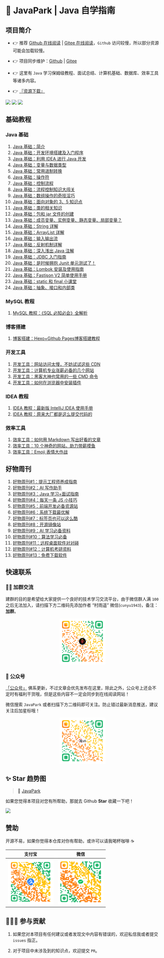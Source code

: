# 📖 JavaPark | Java 自学指南

## 项目简介


- 👉 推荐 [Github 在线阅读](https://cunyu1943.github.io/JavaPark) | [Gitee 在线阅读](https://cunyu1943.gitee.io/JavaPark)，`Github` 访问较慢，所以部分资源可能会加载较慢。

- 👉 项目同步维护：[Github](https://github.com/cunyu1943/JavaPark) | [Gitee](https://gitee.com/cunyu1943/JavaPark)

- 👉 这里有 `Java` 学习保姆级教程、面试总结、计算机基础、数据库、效率工具等诸多内容。

- 👉 [『资源下载』](https://github.com/cunyu1943/ebooks)

![](https://img.shields.io/github/stars/cunyu1943/JavaPark?style=social)
![](https://img.shields.io/github/forks/cunyu1943/JavaPark?style=social)
![](https://img.shields.io/github/watchers/cunyu1943/JavaPark?style=social)

## 基础教程
### Java 基础

1.  [Java 基础：简介](docs/tutorial/se-tutorial/20220701-intro-to-java.md)
2.  [Java 基础：开发环境搭建及入门程序](docs/tutorial/se-tutorial/20220702-jdk-install-and-hello-world.md)
3.  [Java 基础：利用 IDEA 进行 Java 开发](docs/tutorial/se-tutorial/20220703-learn-java-with-idea.md)
4.  [Java 基础：变量与数据类型](docs/tutorial/se-tutorial/20220704-variable-and-datatype.md)
5.  [Java 基础：常用进制转换](docs/tutorial/se-tutorial/20220705-binary-convert.md)
6.  [Java 基础：操作符](docs/tutorial/se-tutorial/20220706-operator.md)
7.  [Java 基础：控制流程](docs/tutorial/se-tutorial/20220707-control-process.md)
8.  [Java 基础：流程控制知识大闯关](docs/tutorial/se-tutorial/20221127-loop-in-action.md)
9.  [Java 基础：数组操作的奇技淫巧](docs/tutorial/se-tutorial/20220708-how-to-operate-array.md)
10. [Java 基础：面向对象的 3、5 知识点](docs/tutorial/se-tutorial/20220709-oop-1.md)
11. [Java 基础：类的相关知识](docs/tutorial/se-tutorial/20220710-oop-2.md)
12. [Java 基础：包和 jar 文件的创建](docs/tutorial/se-tutorial/20220711-oop-3.md)
13. [Java 基础：成员变量、实例变量、静态变量、局部变量？](docs/tutorial/se-tutorial/20220712-all-kinds-of-variable.md)
14. [Java 基础：String 详解](docs/tutorial/se-tutorial/20220713-string.md)
15. [Java 基础：ArrayList 详解](docs/tutorial/se-tutorial/20220714-arraylist.md)
16. [Java 基础：输入输出流](docs/tutorial/se-tutorial/20220715-in-out-stream.md)
17. [Java 基础：反射机制详解](docs/tutorial/se-tutorial/20220716-reflection.md)
18. [Java 基础：深入浅出 Java 注解](docs/tutorial/se-tutorial/20220721-annotations.md)
19. [Java 基础：JDBC 入门指南](docs/tutorial/se-tutorial/20220717-jdbc-introduction.md)
20. [Java 基础：是时候拥抱 Junit 单元测试了！](docs/tutorial/se-tutorial/20220718-test-with-junit.md)
21. [Java 基础：Lombok 安装及使用指南](docs/tutorial/se-tutorial/20220719-lombok-install-and-usage.md)
22. [Java 基础：Fastjson V2 简单使用手册](docs/tutorial/se-tutorial/20220720-fastjson2-quickstart.md)
23. [Java 基础：static 和 final 小课堂](docs/tutorial/se-tutorial/20221203-oop-advance.md)
24. [Java 基础：抽象、接口和内部类](docs/tutorial/se-tutorial/20221211-abstract.md)

### MySQL 教程
1. [MySQL 教程：《SQL 必知必会》全解析](docs/tutorial/mysql-tutorial/20220726-sql-in-10min.md)

### 博客搭建
1. [博客搭建：Hexo+Github Pages博客搭建教程](docs/tutorial/blog-tutorial/20220401-hexo.md)

### 开发工具
1. [开发工具：网站访问太慢，不妨试试这些 CDN](docs/tutorial/dev-tutorial/20220729-cdn.md)
2. [开发工具：计算机专业涨薪必备的几个网站](docs/tutorial/dev-tutorial/20220731-exercise-websites.md)
3. [开发工具：黑客大神也常用的一些 CMD 命令](docs/tutorial/dev-tutorial/20221127-cmd.md)
4. [开发工具：如何在浏览器中安装插件](docs/tutorial/dev-tutorial/20230710-browser-plugin-install.md)

### IDEA 教程
1. [IDEA 教程：最新版 IntelliJ IDEA 使用手册](docs/tutorial/idea-tutorial/20220202-idea-guide.md)
2. [IDEA 教程：原来大厂都是这么提交代码的](docs/tutorial/idea-tutorial/20230525-code-commit.md)
### 效率工具

1. [效率工具：如何用 Markdown 写出好看的文章](docs/tutorial/efficiency-tutorial/20230425-markdown-tutorial.md)
2. [效率工具：10 个神奇的网站，助力带薪摸鱼](docs/tutorial/efficiency-tutorial/20220729-10-amazing-website.md)
3. [效率工具：Emoji 表情大作战](docs/tutorial/efficiency-tutorial/20220729-emoji.md)

## 好物周刊
1. [好物周刊#1：提示工程师养成指南](docs/weekly/weekly-2023/0415-0421.md)
2. [好物周刊#2：AI 写作助手](docs/weekly/weekly-2023/0422-0428.md)
3. [好物周刊#3：Java 学习+面试指南](docs/weekly/weekly-2023/0429-0505.md)
4. [好物周刊#4：每天一条 JS 小技巧](docs/weekly/weekly-2023/0506-0512.md)
5. [好物周刊#5：前端开发必备资源站](docs/weekly/weekly-2023/0513-0519.md)
6. [好物周刊#6：系统下载最优解](docs/weekly/weekly-2023/0520-0526.md)
7. [好物周刊#7：标签页也可以这么酷](docs/weekly/weekly-2023/0527-0602.md)
8. [好物周刊#8：开源镜像站](docs/weekly/weekly-2023/0603-0609.md)
9. [好物周刊#9：AI 学习必备资料](docs/weekly/weekly-2023/0610-0616.md)
10. [好物周刊#10：算法学习必备](docs/weekly/weekly-2023/0617-0623.md)
11. [好物周刊#11：远程桌面软件对对碰](docs/weekly/weekly-2023/0624-0630.md)
12. [好物周刊#12：计算机考研资料](docs/weekly/weekly-2023/0701-0707.md)
13. [好物周刊#13：免费下载软件](docs/weekly/weekly-2023/0708-0714.md)

## 快速联系

### 👨‍💻 加群交流

建群的目的是希望给大家提供一个良好的技术学习交流平台，由于微信群人满 `100` 之后无法加入，请扫描下方二维码先添加作者 “村雨遥” 微信(`cunyu1943`)，备注：**加群**。

<center>
<img src="./static/img/site/wechat.png" width="150px" />

</center>

### 🧩 公众号

[「公众号」](https://mp.weixin.qq.com/mp/appmsgalbum?__biz=MzIyNTg2MjkzNw==&action=getalbum&album_id=2501145320567963650&scene=173&from_msgid=2247496866&from_itemidx=1&count=3&nolastread=1#wechat_redirect) 佛系更新，不过文章会优先发布在这里，除此之外，公众号上还会不定时有福利干货哦，但是这些内容不一定会同步到在线阅读网站！

微信搜索 `JavaPark` 或者扫描下方二维码即可关注。防止错过最新消息推送，建议关注后加星标哦！

<center>
<img src="./static/img/site/wechatpublic.png" width="150px" />

</center>



## ✨ Star 趋势图

> 🎈 [JavaPark](https://github.com/cunyu1943/JavaPark)

如果您觉得本项目对您有所帮助，那就去 Github **Star** 收藏一下吧！

<img src="https://api.star-history.com/svg?repos=cunyu1943/JavaPark&type=Date" width="50%"/>

## 赞助

开源不易，如果你觉得本仓库对你有帮助，或许可以请我喝杯咖啡 ☕️


|                          支付宝                          |                            微信                             |
| :------------------------------------------------------: | :---------------------------------------------------------: |
| <img src="./static/img/site/alipay.png" width="150px" /> | <img src="./static/img/site/wechatpay.png" width="150px" /> |

## 🧑‍🤝‍🧑 参与贡献

1.  如果您对本项目有任何建议或者发现文中内容有错误的，欢迎私信我或者提交 `issues` 指正。

2.  对于项目中未涉及到的知识点，欢迎提交 `PR`。